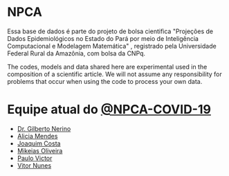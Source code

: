 # NPCA

Essa base de dados é parte do projeto de bolsa cientifica "Projeções de Dados Epidemiológicos no Estado do Pará por meio de Inteligência Computacional e Modelagem Matemática" , registrado pela Universidade Federal Rural da Amazônia, com bolsa da CNPq.



The codes, models and data shared here are experimental used in the composition of a scientific article. We will not assume any responsibility for problems that occur when using the code to process your own data.

# Equipe atual do [@NPCA-COVID-19](https://github.com/NPCA-TEAM/COVID-19)

- [Dr. Gilberto Nerino](http://lattes.cnpq.br/8391942175575646 )
- [Alicia Mendes](https://github.com/aliciamendes)
- [Joaquim Costa](http://lattes.cnpq.br/0418295439393273)
- [Mikeias Oliveira](http://lattes.cnpq.br/9470698401889614)
- [Paulo Victor]()
- [Vitor Nunes](http://lattes.cnpq.br/4531077583660245)
